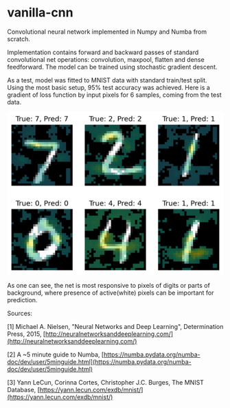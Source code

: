 # vanilla-cnn
Convolutional neural network implemented in Numpy and Numba from scratch.

Implementation contains forward and backward passes of standard convolutional net operations: convolution, maxpool, flatten and dense feedforward. The model can be trained using stochastic gradient descent.

As a test, model was fitted to MNIST data with standard train/test split. Using the most basic setup, 95% test accuracy was achieved. Here is a gradient of loss function by input pixels for 6 samples, coming from the test data.

![image](./images/input_grad.png)

As one can see, the net is most responsive to pixels of digits or parts of background, where presence of active(white) pixels can be important for prediction.

Sources:

[1] Michael A. Nielsen, "Neural Networks and Deep Learning", Determination Press, 2015, [http://neuralnetworksanddeeplearning.com/](http://neuralnetworksanddeeplearning.com/)

[2] A ~5 minute guide to Numba, [https://numba.pydata.org/numba-doc/dev/user/5minguide.html](https://numba.pydata.org/numba-doc/dev/user/5minguide.html)

[3] Yann LeCun, Corinna Cortes, Christopher J.C. Burges, The MNIST Database, [https://yann.lecun.com/exdb/mnist/](https://yann.lecun.com/exdb/mnist/)
